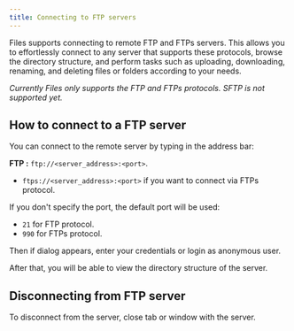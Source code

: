 ```yaml
---
title: Connecting to FTP servers
---
```


Files supports connecting to remote FTP and FTPs servers.
This allows you to effortlessly connect to any server that supports these protocols, browse the directory structure, and perform tasks such as uploading, downloading, renaming, and deleting files or folders according to your needs.

_Currently Files only supports the FTP and FTPs protocols. SFTP is not supported yet._

## How to connect to a FTP server

You can connect to the remote server by typing in the address bar:

**FTP :** `ftp://<server_address>:<port>`.
- `ftps://<server_address>:<port>` if you want to connect via FTPs protocol.

If you don't specify the port, the default port will be used:

- `21` for FTP protocol.
- `990` for FTPs protocol.

Then if dialog appears, enter your credentials or login as anonymous user.

After that, you will be able to view the directory structure of the server.

## Disconnecting from FTP server

To disconnect from the server, close tab or window with the server.
